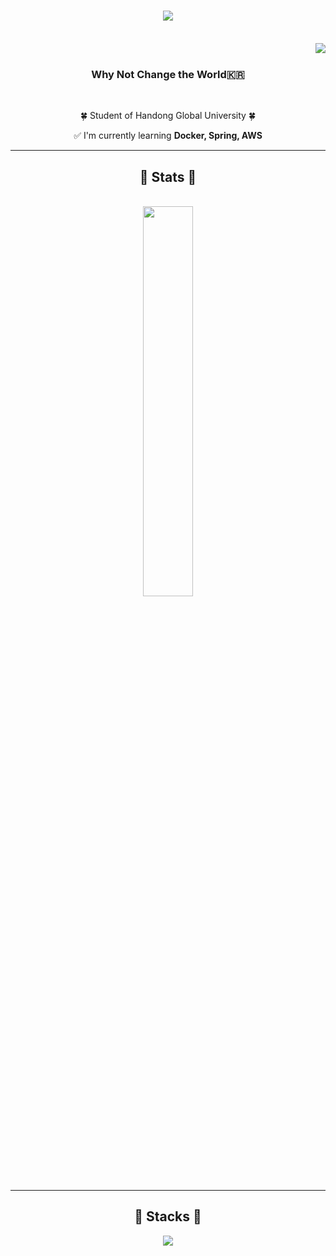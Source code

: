 <h1 align="center">
  <img src="https://readme-typing-svg.herokuapp.com/?font=Righteous&size=35&center=true&vCenter=true&width=500&height=70&lines=This+is+min9-kim🌵&color=90EE90&background=2F4F4F&pause=1000000" />
</h1>

<br />
<img align="right" src="https://visitor-badge.laobi.icu/badge?page_id=Kohj-git.Kohj-git" />
<br />

<h3 align="center">Why Not Change the World🇰🇷</h3>

<br/>

<div align="center">

🍀 Student of Handong Global University 🍀

✅ I'm currently learning **Docker, Spring, AWS**

</div>

---

<h2 align="center">🦋 Stats 🦋</h2>
<br>

<div align="center">
  <img width="40%" src="https://github-readme-stats.vercel.app/api/top-langs/?username=Kohj-git&layout=compact&theme=react&hide_border=true" />
</div>

---

<h2 align="center">🌊 Stacks 🌊</h2>

<div align="center">
  <img src="https://skillicons.dev/icons?i=firebase,java,spring,postman,mysql" />
</div>
